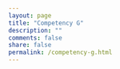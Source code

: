 ```yaml
---
layout: page
title: "Competency G"
description: ""
comments: false
share: false
permalink: /competency-g.html
---  
```

